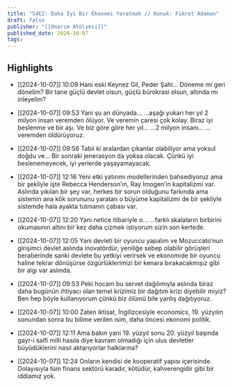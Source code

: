 ```yaml
---
title: "S4E2: Daha İyi Bir Ekonomi Yaratmak // Konuk: Fikret Adaman"
draft: false
publisher: "[[Onarım Atölyesi]]"
published_date: 2024-10-07
tags:
---
```



## Highlights
* [[2024-10-07]] 10:09  Hani eski Keynez Gil, Peder Şahi… Döneme mi geri dönelim? Bir tane güçlü devlet olsun, güçlü bürokrasi olsun, altında mı inleyelim?

* [[2024-10-07]] 09:53  Yani şu an dünyada… …aşağı yukarı her yıl 2 milyon insan veremden ölüyor. Ve veremin çaresi çok kolay. Biraz iyi beslenme ve bir aşı. Ve biz göre göre her yıl… …2 milyon insanı… …veremden öldürüyoruz.

* [[2024-10-07]] 09:56  Tabii ki aralardan çıkanlar olabiliyor ama yoksul doğdu ve… Bir sonraki jenerasyon da yoksa olacak. Çünkü iyi beslenemeyecek, iyi yerlerde yaşayamayacak.

* [[2024-10-07]] 12:16  Yeni etki yatırımı modellerinden bahsediyoruz ama bir şekliyle işte Rebecca Henderson’ın, Ray Imogen’in kapitalizmi var. Aslında yıkılan bir şey var, herkes bir sorun olduğunu farkında ama sistemin ana kök sorununu yaratan o büyüme kapitalizmi de bir şekliyle sistemde hala ayakta tutmanın çabası var.

* [[2024-10-07]] 12:20  Yani netice itibariyle o… …farklı skalaların birbirini okumasının altını bir kez daha çizmek istiyorum sizin son kertede.

* [[2024-10-07]] 12:05  Yani devleti bir oyuncu yapalım ve Mozuccato’nun girişimci devlet aslında inovatördür, yeniliğe sebep olabilir görüşleri beraberinde sanki devlete bu yetkiyi verirsek ve ekonomide bir oyuncu haline tekrar dönüşürse özgürlüklerimizi bir kenara bırakacakmışız gibi bir algı var aslında.

* [[2024-10-07]] 09:53  Peki hocam bu servet dağılımıyla aslında biraz daha bugünün ihtiyacı olan temel krizimiz bir dağıtım krizi diyebilir miyiz? Ben hep böyle kullanıyorum çünkü biz ölümü bile yanlış dağıtıyoruz.

* [[2024-10-07]] 10:00  Zaten iktisat, İngilizcesiyle economics, 19. yüzyılın sonundan sonra bu bilime verilen isim, daha öncesi ekonomi politik.

* [[2024-10-07]] 12:11  Ama bakın yani 19. yüzyıl sonu 20. yüzyıl başında gayr-i salfi milli hasıla diye kavram olmadığı için ulus devletler büyüdüklerini nasıl aktarıyorlar halklarına?

* [[2024-10-07]] 12:24  Onların kendisi de kooperatif yapısı içerisinde. Dolayısıyla tüm finans sektörü karadır, kötüdür, kahverengidir gibi bir iddiamız yok.

